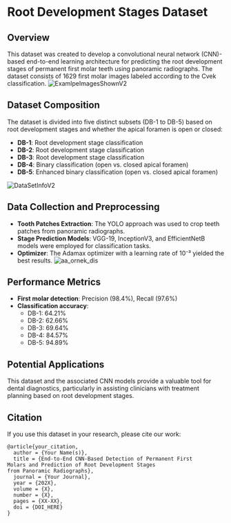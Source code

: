 # Root Development Stages Dataset

## Overview
This dataset was created to develop a convolutional neural network (CNN)-based end-to-end learning architecture for predicting the root development stages of permanent first molar teeth using panoramic radiographs. The dataset consists of 1629 first molar images labeled according to the Cvek classification.
![ExamlpeImagesShownV2](https://github.com/user-attachments/assets/10bc73db-7f56-4630-87b9-d0489abfda03)

## Dataset Composition
The dataset is divided into five distinct subsets (DB-1 to DB-5) based on root development stages and whether the apical foramen is open or closed:
- **DB-1**: Root development stage classification
- **DB-2**: Root development stage classification
- **DB-3**: Root development stage classification
- **DB-4**: Binary classification (open vs. closed apical foramen)
- **DB-5**: Enhanced binary classification (open vs. closed apical foramen)

![DataSetInfoV2](https://github.com/user-attachments/assets/5dd75715-1111-42e3-b784-7903696b28c0)

## Data Collection and Preprocessing
- **Tooth Patches Extraction**: The YOLO approach was used to crop teeth patches from panoramic radiographs.
- **Stage Prediction Models**: VGG-19, InceptionV3, and EfficientNetB models were employed for classification tasks.
- **Optimizer**: The Adamax optimizer with a learning rate of 10⁻³ yielded the best results.
![aa_ornek_dis](https://github.com/user-attachments/assets/295efb52-d219-4c62-8341-5a775052e514)

## Performance Metrics
- **First molar detection**: Precision (98.4%), Recall (97.6%)
- **Classification accuracy**:
  - DB-1: 64.21%
  - DB-2: 62.66%
  - DB-3: 69.64%
  - DB-4: 84.57%
  - DB-5: 94.89%

## Potential Applications
This dataset and the associated CNN models provide a valuable tool for dental diagnostics, particularly in assisting clinicians with treatment planning based on root development stages.

## Citation
If you use this dataset in your research, please cite our work:
```
@article{your_citation,
  author = {Your Name(s)},
  title = {End-to-End CNN-Based Detection of Permanent First
Molars and Prediction of Root Development Stages
from Panoramic Radiographs},
  journal = {Your Journal},
  year = {202X},
  volume = {X},
  number = {X},
  pages = {XX-XX},
  doi = {DOI_HERE}
}

